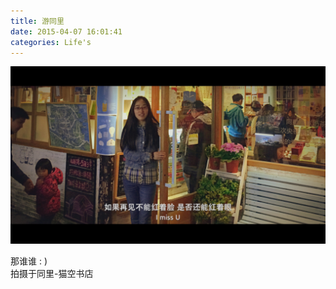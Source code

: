 ```yaml
---
title: 游同里
date: 2015-04-07 16:01:41
categories: Life's
---
```

![6134904223221926518](/image/6134904223221926518.jpg)

那谁谁 : )    
拍摄于同里-猫空书店
